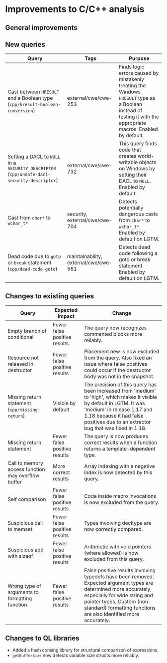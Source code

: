 # Improvements to C/C++ analysis

## General improvements

## New queries

| **Query**                   | **Tags**  | **Purpose**                                                        |
|-----------------------------|-----------|--------------------------------------------------------------------|
| Cast between `HRESULT` and a Boolean type (`cpp/hresult-boolean-conversion`) | external/cwe/cwe-253 | Finds logic errors caused by mistakenly treating the Windows `HRESULT` type as a Boolean instead of testing it with the appropriate macros. Enabled by default. |
| Setting a DACL to `NULL` in a `SECURITY_DESCRIPTOR` (`cpp/unsafe-dacl-security-descriptor`) | external/cwe/cwe-732 | This query finds code that creates world-writable objects on Windows by setting their DACL to `NULL`. Enabled by default. |
| Cast from `char*` to `wchar_t*` | security, external/cwe/cwe-704 | Detects potentially dangerous casts from `char*` to `wchar_t*`.  Enabled by default on LGTM. |
| Dead code due to `goto` or `break` statement (`cpp/dead-code-goto`) | maintainability, external/cwe/cwe-561 | Detects dead code following a goto or break statement. Enabled by default on LGTM. |

## Changes to existing queries

| **Query**                  | **Expected impact**    | **Change**                                                       |
|----------------------------|------------------------|------------------------------------------------------------------|
| Empty branch of conditional | Fewer false positive results | The query now recognizes commented blocks more reliably. |
| Resource not released in destructor | Fewer false positive results | Placement new is now excluded from the query. Also fixed an issue where false positives could occur if the destructor body was not in the snapshot. |
| Missing return statement (`cpp/missing-return`) | Visible by default | The precision of this query has been increased from 'medium' to 'high', which makes it visible by default in LGTM. It was 'medium' in release 1.17 and 1.18 because it had false positives due to an extractor bug that was fixed in 1.18. |
| Missing return statement | Fewer false positive results | The query is now produces correct results when a function returns a template-dependent type. |
| Call to memory access function may overflow buffer | More correct results | Array indexing with a negative index is now detected by this query. |
| Self comparison | Fewer false positive results | Code inside macro invocations is now excluded from the query. |
| Suspicious call to memset | Fewer false positive results | Types involving decltype are now correctly compared. |
| Suspicious add with sizeof | Fewer false positive results | Arithmetic with void pointers (where allowed) is now excluded from this query. |
| Wrong type of arguments to formatting function | Fewer false positive results | False positive results involving typedefs have been removed.  Expected argument types are determined more accurately, especially for wide string and pointer types.  Custom (non-standard) formatting functions are also identified more accurately. |

## Changes to QL libraries

* Added a hash consing library for structural comparison of expressions.
* `getBufferSize` now detects variable size structs more reliably.
